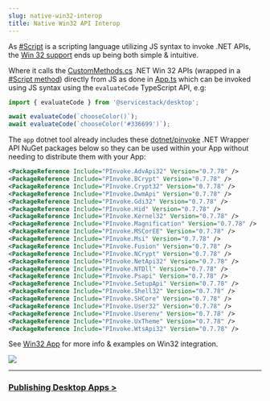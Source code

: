 ```yaml
---
slug: native-win32-interop
title: Native Win32 API Interop
---
```


As [#Script](https://sharpscript.net/) is a scripting language utilizing JS syntax to invoke .NET APIs, the 
[Win 32 support](https://sharpscript.net/sharp-apps/win32) ends up being both simple & intuitive.

Where it calls the [CustomMethods.cs](https://github.com/NetCoreTemplates/vue-desktop/blob/master/CustomMethods.cs) .NET Win 32 APIs
(wrapped in a [#Script method](https://sharpscript.net/docs/methods)) directly from JS as done in 
[App.ts](https://github.com/NetCoreTemplates/vue-desktop/blob/master/src/App.ts) which can be invoked using JS syntax
using the `evaluateCode` TypeScript API, e.g:

```ts
import { evaluateCode } from '@servicestack/desktop';

await evaluateCode(`chooseColor()`);
await evaluateCode(`chooseColor('#336699')`);
```

The `app` dotnet tool already includes these [dotnet/pinvoke](https://github.com/dotnet/pinvoke) .NET Wrapper API NuGet packages
below so they can be used within your App without needing to distribute them with your App:

```xml
<PackageReference Include="PInvoke.AdvApi32" Version="0.7.78" />
<PackageReference Include="PInvoke.BCrypt" Version="0.7.78" />
<PackageReference Include="PInvoke.Crypt32" Version="0.7.78" />
<PackageReference Include="PInvoke.DwmApi" Version="0.7.78" />
<PackageReference Include="PInvoke.Gdi32" Version="0.7.78" />
<PackageReference Include="PInvoke.Hid" Version="0.7.78" />
<PackageReference Include="PInvoke.Kernel32" Version="0.7.78" />
<PackageReference Include="PInvoke.Magnification" Version="0.7.78" />
<PackageReference Include="PInvoke.MSCorEE" Version="0.7.78" />
<PackageReference Include="PInvoke.Msi" Version="0.7.78" />
<PackageReference Include="PInvoke.Fusion" Version="0.7.78" />
<PackageReference Include="PInvoke.NCrypt" Version="0.7.78" />
<PackageReference Include="PInvoke.NetApi32" Version="0.7.78" />
<PackageReference Include="PInvoke.NTDll" Version="0.7.78" />
<PackageReference Include="PInvoke.Psapi" Version="0.7.78" />
<PackageReference Include="PInvoke.SetupApi" Version="0.7.78" />
<PackageReference Include="PInvoke.Shell32" Version="0.7.78" />
<PackageReference Include="PInvoke.SHCore" Version="0.7.78" />
<PackageReference Include="PInvoke.User32" Version="0.7.78" />
<PackageReference Include="PInvoke.Userenv" Version="0.7.78" />
<PackageReference Include="PInvoke.UxTheme" Version="0.7.78" />
<PackageReference Include="PInvoke.WtsApi32" Version="0.7.78" />
```

See [Win32 App](https://sharpscript.net/sharp-apps/win32) for more info & examples on Win32 integration.

![](https://raw.githubusercontent.com/ServiceStack/docs/master/docs/images/release-notes/v5.9/win32.png)


----

### [Publishing Desktop Apps >](/publishing-desktop-apps)
